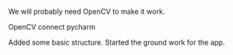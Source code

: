 We will probably need OpenCV to make it work.

OpenCV connect pycharm

Added some basic structure. Started the ground work for the app.
